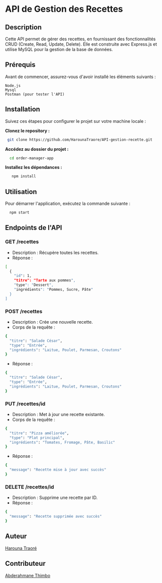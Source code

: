 # API de Gestion des Recettes

## Description

Cette API permet de gérer des recettes, en fournissant des fonctionnalités CRUD (Create, Read, Update, Delete). Elle est construite avec Express.js et utilise MySQL pour la gestion de la base de données.

## Prérequis

Avant de commencer, assurez-vous d'avoir installé les éléments suivants :

    Node.js
    Mysql
    Postman (pour tester l'API)

## Installation

Suivez ces étapes pour configurer le projet sur votre machine locale :

**Clonez le repository :**

```bash
 git clone https://github.com/HarounaTraore/API-gestion-recette.git
```

**Accédez au dossier du projet :**

```bash
  cd order-manager-app
```

**Installez les dépendances :**

```bash
   npm install
```

## Utilisation

Pour démarrer l'application, exécutez la commande suivante :

```bash
  npm start
```

## Endpoints de l'API

### GET /recettes

- Description : Récupère toutes les recettes.
- Réponse :

```bash
[
  {
    "id": 1,
    "titre": "Tarte aux pommes",
    "type": "Dessert",
    "ingrédients": "Pommes, Sucre, Pâte"
  }
]
```

### POST /recettes

- Description : Crée une nouvelle recette.
- Corps de la requête :

```bash
{
  "titre": "Salade César",
  "type": "Entrée",
  "ingrédients": "Laitue, Poulet, Parmesan, Croutons"
}

```

- Réponse :

```bash
{
  "titre": "Salade César",
  "type": "Entrée",
  "ingrédients": "Laitue, Poulet, Parmesan, Croutons"
}

```

### PUT /recettes/id

- Description : Met à jour une recette existante.
- Corps de la requête :

```bash
{
  "titre": "Pizza améliorée",
  "type": "Plat principal",
  "ingrédients": "Tomates, Fromage, Pâte, Basilic"
}

```

- Réponse :

```bash
{
  "message": "Recette mise à jour avec succès"
}

```

### DELETE /recettes/id

- Description : Supprime une recette par ID.
- Réponse :

```bash
{
  "message": "Recette supprimée avec succès"
}

```

## Auteur

[Harouna Traoré](https://github.com/HarounaTraore)

## Contributeur

[Abderahmane Thimbo](https://github.com/AbderahmaneThimbo)
